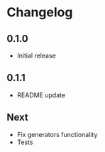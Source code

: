 # Changelog

## 0.1.0

* Initial release

## 0.1.1

* README update

## Next

* Fix generators functionality
* Tests
